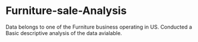 # Furniture-sale-Analysis
Data belongs to one of the Furniture business operating in US. Conducted a Basic descriptive analysis of the data avialable.
